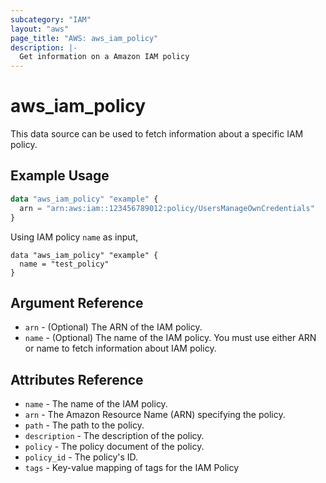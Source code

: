 ```yaml
---
subcategory: "IAM"
layout: "aws"
page_title: "AWS: aws_iam_policy"
description: |-
  Get information on a Amazon IAM policy
---
```


# aws_iam_policy

This data source can be used to fetch information about a specific
IAM policy.

## Example Usage

```terraform
data "aws_iam_policy" "example" {
  arn = "arn:aws:iam::123456789012:policy/UsersManageOwnCredentials"
}
```
Using IAM policy `name` as input,

```hcl
data "aws_iam_policy" "example" {
  name = "test_policy"
}
```

## Argument Reference

* `arn` - (Optional) The ARN of the IAM policy.
* `name` - (Optional) The name of the IAM policy. You must use either ARN or name to fetch information about IAM policy.

## Attributes Reference

* `name` - The name of the IAM policy.
* `arn` - The Amazon Resource Name (ARN) specifying the policy.
* `path` - The path to the policy.
* `description` - The description of the policy.
* `policy` - The policy document of the policy.
* `policy_id` - The policy's ID.
* `tags` - Key-value mapping of tags for the IAM Policy

